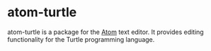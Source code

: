 # atom-turtle

atom-turtle is a package for the [Atom](https://atom.io/) text editor.  It provides editing functionality for the Turtle programming language.
